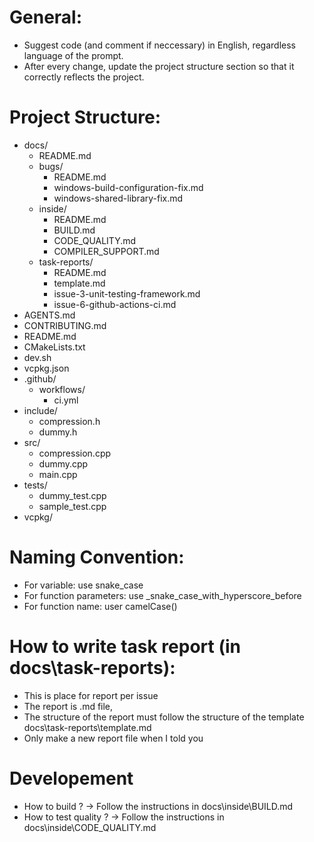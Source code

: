 # General:
- Suggest code (and comment if neccessary) in English, regardless language of the prompt.
- After every change, update the project structure section so that it correctly reflects the project.

# Project Structure:
- docs/
    - README.md
    - bugs/
        - README.md
        - windows-build-configuration-fix.md
        - windows-shared-library-fix.md
    - inside/
        - README.md
        - BUILD.md
        - CODE_QUALITY.md
        - COMPILER_SUPPORT.md
    - task-reports/
        - README.md
        - template.md
        - issue-3-unit-testing-framework.md
        - issue-6-github-actions-ci.md
- AGENTS.md
- CONTRIBUTING.md
- README.md
- CMakeLists.txt
- dev.sh
- vcpkg.json
- .github/
    - workflows/
        - ci.yml
- include/
    - compression.h
    - dummy.h
- src/
    - compression.cpp
    - dummy.cpp
    - main.cpp
- tests/
    - dummy_test.cpp
    - sample_test.cpp
- vcpkg/

# Naming Convention:
- For variable: use snake_case
- For function parameters: use _snake_case_with_hyperscore_before
- For function name: user camelCase()

# How to write task report (in docs\\task-reports):
- This is place for report per issue
- The report is .md file,
- The structure of the report must follow the structure of the template docs\\task-reports\\template.md
- Only make a new report file when I told you

# Developement
- How to build ? -> Follow the instructions in docs\inside\BUILD.md
- How to test quality ? -> Follow the instructions in docs\inside\CODE_QUALITY.md
